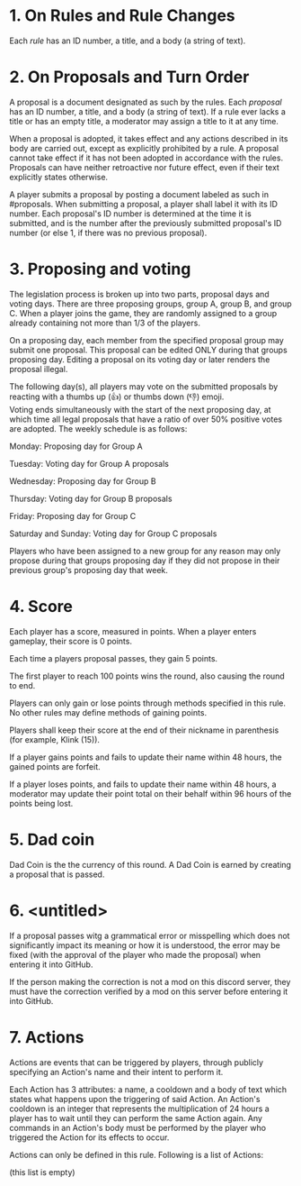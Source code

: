 # 1. On Rules and Rule Changes 

Each *rule* has an ID number, a title, and a body (a string of text).

# 2. On Proposals and Turn Order 
A proposal is a document designated as such by the rules. 
Each *proposal* has an ID number, a title, and a body (a string of text). 
If a rule ever lacks a title or has an empty title, a moderator may assign a title to it at any time.

When a proposal is adopted, it takes effect and any actions described in its body are carried out, except as explicitly prohibited by a rule. 
A proposal cannot take effect if it has not been adopted in accordance with the rules. 
Proposals can have neither retroactive nor future effect, even if their text explicitly states otherwise.

A player submits a proposal by posting a document labeled as such in #proposals. 
When submitting a proposal, a player shall label it with its ID number. 
Each proposal's ID number is determined at the time it is submitted, and is the number after the previously submitted proposal's ID number (or else 1, if there was no previous proposal).

# 3. Proposing and voting

The legislation process is broken up into two parts, proposal days and voting days. 
There are three proposing groups, group A, group B, and group C.
When a player joins the game, they are randomly assigned to a group already containing not more than 1/3 of the players.

On a proposing day, each member from the specified proposal group may submit one proposal. 
This proposal can be edited ONLY during that groups proposing day. 
Editing a proposal on its voting day or later renders the proposal illegal. 

The following day(s), all players may vote on the submitted proposals by reacting with a thumbs up (👍) or thumbs down (👎) emoji.  
Voting ends simultaneously with the start of the next proposing day, at which time all legal proposals that have a ratio of over 50% positive votes are adopted.
The weekly schedule is as follows:

Monday: Proposing day for Group A

Tuesday: Voting day for Group A proposals

Wednesday: Proposing day for Group B

Thursday: Voting day for Group B proposals

Friday: Proposing day for Group C 

Saturday and Sunday: Voting day for Group C proposals 

Players who have been assigned to a new group for any reason may only propose during that groups proposing day if they did not propose in their previous group's proposing day that week.

# 4.  Score

Each player has a score, measured in points. 
When a player enters gameplay, their score is 0 points. 

Each time a players proposal passes, they gain 5 points. 

The first player to reach 100 points wins the round, also causing the round to end. 

Players can only gain or lose points through methods specified in this rule. No other rules may define methods of gaining points.  

Players shall keep their score at the end of their nickname in parenthesis (for example, Klink (15)). 

If a player gains points and fails to update their name within 48 hours, the gained points are forfeit. 

If a player loses points, and fails to update their name within 48 hours, a moderator may update their point total on their behalf within 96 hours of the points being lost. 

# 5. Dad coin
Dad Coin is the the currency of this round. A Dad Coin is earned by creating a proposal that is passed.

# 6. \<untitled\>

If a proposal passes witg a grammatical error or misspelling which does not significantly impact its meaning or how it is understood, the error may be fixed (with the approval of the player who made the proposal) when entering it into GitHub.

If the person making the correction is not a mod on this discord server, they must have the correction verified by a mod on this server before entering it into GitHub.

# 7. Actions

Actions are events that can be triggered by players, through publicly specifying an Action's name and their intent to perform it. 

Each Action has 3 attributes: a name, a cooldown and a body of text which states what happens upon the triggering of said Action. 
An Action's cooldown is an integer that represents the multiplication of 24 hours a player has to wait until they can perform the same Action again. 
Any commands in an Action's body must be performed by the player who triggered the Action for its effects to occur. 

Actions can only be defined in this rule. Following is a list of Actions: 

(this list is empty)
